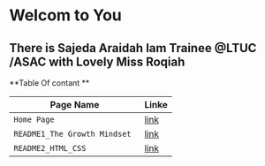   # Welcom to You 
  ## There is Sajeda Araidah Iam Trainee @LTUC /ASAC with Lovely Miss  Roqiah     


**Table Of contant **

|  Page Name | Linke |
| --- | --- |
| `Home Page` | [link](https://github.com/Sajeda-Araidah/reading-notes/blob/main/Home.md) |
|`README1_The Growth Mindset `|[link](https://github.com/Sajeda-Araidah/reading-notes/blob/main/README2_The%20Growth%20Mindset.md)|
| `README2_HTML_CSS` | [link](https://github.com/Sajeda-Araidah/reading-notes/blob/main/README3_HTML_CSS.md)   |








